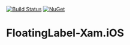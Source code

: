 [![Build Status](https://zleaopereira.visualstudio.com/CrossDevelopment/_apis/build/status/FloatingLabel-Xam.iOS)](https://zleaopereira.visualstudio.com/CrossDevelopment/_build/latest?definitionId=2)
[![NuGet](https://img.shields.io/nuget/v/FloatingLabel-Xam.iOS.svg)](https://www.nuget.org/packages/FloatingLabel-Xam.iOS/)

# FloatingLabel-Xam.iOS
